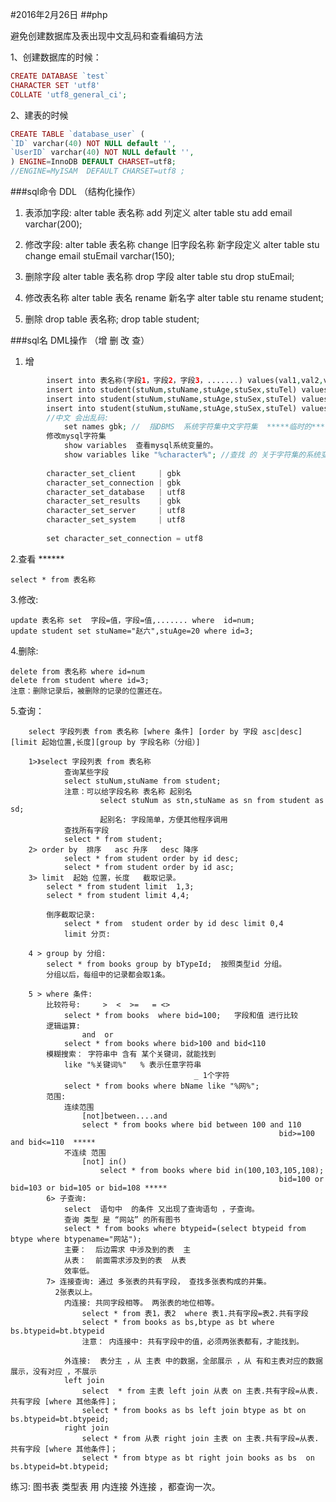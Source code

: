 #2016年2月26日
##php

避免创建数据库及表出现中文乱码和查看编码方法

1、创建数据库的时候：

```php
CREATE DATABASE `test`
CHARACTER SET 'utf8'
COLLATE 'utf8_general_ci';
```


2、建表的时候 

```php
CREATE TABLE `database_user` (
`ID` varchar(40) NOT NULL default '',
`UserID` varchar(40) NOT NULL default '',
) ENGINE=InnoDB DEFAULT CHARSET=utf8;
//ENGINE=MyISAM  DEFAULT CHARSET=utf8 ;
```


###sql命令 DDL （结构化操作）

1. 表添加字段:
        alter table 表名称  add  列定义
        alter table stu add email varchar(200);

2. 修改字段:
        alter table 表名称 change 旧字段名称 新字段定义
        alter table stu change email stuEmail varchar(150);

3. 删除字段 
        alter table 表名称 drop 字段
        alter table stu drop stuEmail;

4. 修改表名称
        alter table 表名 rename 新名字
        alter table stu rename student;

5. 删除
        drop table 表名称;
        drop table student;
        
###sql名  DML操作 （增 删 改 查）

1. 增

```php
        insert into 表名称(字段1，字段2，字段3，.......) values(val1,val2,val3.....);   
        insert into student(stuNum,stuName,stuAge,stuSex,stuTel) values("0001","zhangsan",18,"1","1311111111");
        insert into student(stuNum,stuName,stuAge,stuSex,stuTel) values("0002","lisi",16,"2","1322222222");
        insert into student(stuNum,stuName,stuAge,stuSex,stuTel) values("0003","王五",19,"2","133333333");
        //中文 会出乱码:
            set names gbk; //  指DBMS  系统字符集中文字符集  *****临时的****
        修改mysql字符集
            show variables  查看mysql系统变量的。
            show variables like "%character%"; //查找 的 关于字符集的系统变量
            
        character_set_client     | gbk
        character_set_connection | gbk
        character_set_database   | utf8
        character_set_results    | gbk
        character_set_server     | utf8
        character_set_system     | utf8
        
        set character_set_connection = utf8

```

2.查看 \*\*\*\*\*\*

    select * from 表名称    
    
3.修改:

    update 表名称 set  字段=值，字段=值,....... where  id=num;
    update student set stuName="赵六",stuAge=20 where id=3;
    
4.删除:

    delete from 表名称 where id=num
    delete from student where id=3;
    注意：删除记录后，被删除的记录的位置还在。
        
5.查询：

        select 字段列表 from 表名称 [where 条件] [order by 字段 asc|desc][limit 起始位置,长度][group by 字段名称（分组）]
        
        1>》select 字段列表 from 表名称
                查询某些字段
                select stuNum,stuName from student;
                注意：可以给字段名称 表名称 起别名  
                        select stuNum as stn,stuName as sn from student as sd;
                        起别名: 字段简单，方便其他程序调用
                查找所有字段
                select * from student; 
        2> order by  排序   asc 升序   desc 降序 
                select * from student order by id desc;
                select * from student order by id asc;
        3> limit  起始 位置，长度   截取记录。
            select * from student limit  1,3;
            select * from student limit 4,4;
        
            倒序截取记录:
                select * from  student order by id desc limit 0,4
                limit 分页:
        
        4 > group by 分组:
            select * from books group by bTypeId;  按照类型id 分组。
            分组以后，每组中的记录都会取1条。
        
        5 > where 条件:
            比较符号:     >  <  >=   = <>
                select * from books  where bid=100;   字段和值 进行比较
            逻辑运算:
                    and  or 
                select * from books where bid>100 and bid<110
            模糊搜索： 字符串中 含有 某个关键词，就能找到
                like "%关键词%"   % 表示任意字符串 
                                             _ 1个字符
                select * from books where bName like "%网%";
            范围:
                连续范围
                    [not]between....and
                    select * from books where bid between 100 and 110
                                                                bid>=100 and bid<=110  *****
                不连续 范围
                    [not] in()
                        select * from books where bid in(100,103,105,108);
                                                                bid=100 or bid=103 or bid=105 or bid=108 *****
            6> 子查询:
                select  语句中  的条件 又出现了查询语句 ，子查询。
                查询 类型 是 “网站” 的所有图书
                select * from books where btypeid=(select btypeid from btype where btypename="网站");
                主要：  后边需求 中涉及到的表  主
                从表：  前面需求涉及到的表  从表
                效率低。
            7> 连接查询: 通过 多张表的共有字段， 查找多张表构成的并集。
              2张表以上。
                内连接: 共同字段相等。 两张表的地位相等。
                    select * from 表1，表2  where 表1.共有字段=表2.共有字段
                    select * from books as bs,btype as bt where bs.btypeid=bt.btypeid
                    注意： 内连接中: 共有字段中的值，必须两张表都有，才能找到。
                
                外连接:  表分主 ，从 主表 中的数据，全部展示 ，从 有和主表对应的数据 展示，没有对应 ，不展示
                left join 
                    select  * from 主表 left join 从表 on 主表.共有字段=从表.共有字段 [where 其他条件]；
                    select * from books as bs left join btype as bt on bs.btypeid=bt.btypeid;
                right join
                    select * from 从表 right join 主表 on 主表.共有字段=从表.共有字段 [where 其他条件]；
                    select * from btype as bt right join books as bs  on  bs.btypeid=bt.btypeid;
                    
练习:  图书表  类型表 用 内连接 外连接 ，都查询一次。
